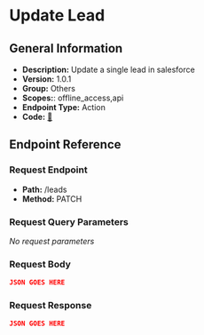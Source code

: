 # Update Lead

## General Information

- **Description:** Update a single lead in salesforce
- **Version:** 1.0.1
- **Group:** Others
- **Scopes:**: offline_access,api
- **Endpoint Type:** Action
- **Code:** [🔗](https://github.com/NangoHQ/integration-templates/tree/main/integrations/salesforce-sandbox/actions/update-lead.ts)

## Endpoint Reference

### Request Endpoint

- **Path:** /leads
- **Method:** PATCH

### Request Query Parameters

_No request parameters_

### Request Body

```json
JSON GOES HERE
```

### Request Response

```json
JSON GOES HERE
```

